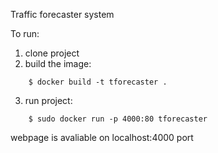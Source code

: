 Traffic forecaster system

To run:
1. clone project
2. build the image: 
```
    $ docker build -t tforecaster .
```
3. run project: 
```
    $ sudo docker run -p 4000:80 tforecaster
```
webpage is avaliable on localhost:4000 port 
